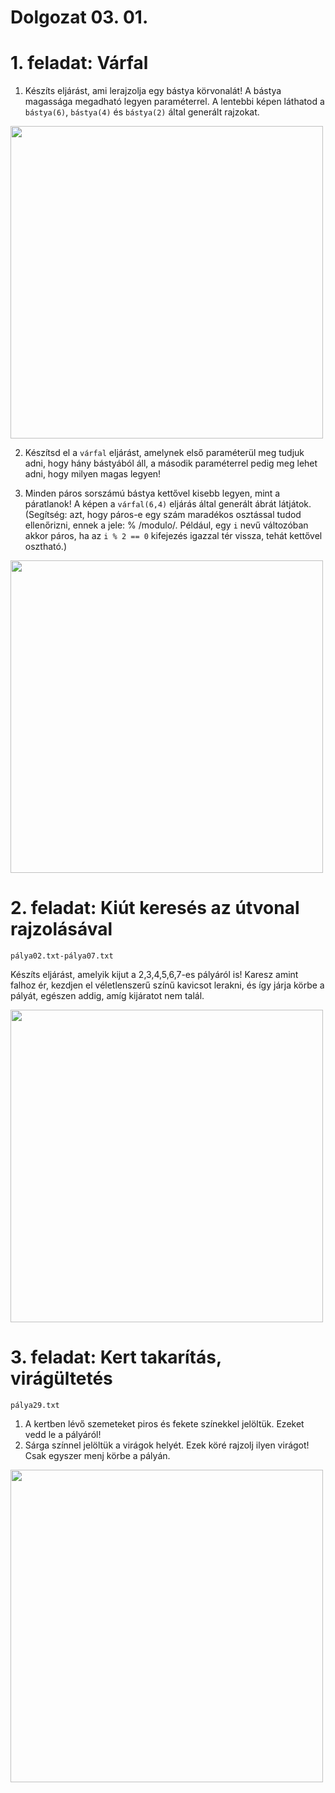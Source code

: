 # Dolgozat 03. 01.

# 1. feladat: Várfal

1. Készíts eljárást, ami lerajzolja egy bástya körvonalát! A bástya magassága megadható legyen paraméterrel. A lentebbi képen láthatod a `bástya(6)`, `bástya(4)` és `bástya(2)` által generált rajzokat.
<img src="https://nagybrandy.github.io/szlghazik/pages/img/bástyák.png" width="500">

2. Készítsd el a `várfal` eljárást, amelynek első paraméterül meg tudjuk adni, hogy hány bástyából áll, a második paraméterrel pedig meg lehet adni, hogy milyen magas legyen! 

3. Minden páros sorszámú bástya kettővel kisebb legyen, mint a páratlanok! A képen a `várfal(6,4)` eljárás által generált ábrát látjátok. (Segítség: azt, hogy páros-e egy szám maradékos osztással tudod ellenőrizni, ennek a jele: % /modulo/. Például, egy `i` nevű változóban akkor páros, ha az `i % 2 == 0` kifejezés igazzal tér vissza, tehát kettővel osztható.)

<img src="https://nagybrandy.github.io/szlghazik/pages/img/bástyák.png" width="500">

# 2. feladat: Kiút keresés az útvonal rajzolásával
    pálya02.txt-pálya07.txt

Készíts eljárást, amelyik kijut a 2,3,4,5,6,7-es pályáról is! Karesz amint falhoz ér, kezdjen el véletlenszerű színű kavicsot lerakni, és így járja körbe a pályát, egészen addig, amíg kijáratot nem talál.

<img src="https://nagybrandy.github.io/szlghazik/pages/img/feladat2.png" width="500">

# 3. feladat: Kert takarítás, virágültetés
    pálya29.txt

1. A kertben lévő szemeteket piros és fekete színekkel jelöltük. Ezeket vedd le a pályáról!
2. Sárga színnel jelöltük a virágok helyét. Ezek köré rajzolj ilyen virágot! Csak egyszer menj körbe a pályán.

<img src="https://nagybrandy.github.io/szlghazik/pages/img/feladat2.png" width="500">